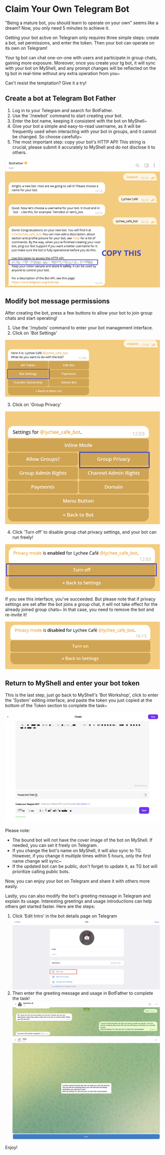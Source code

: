 # Claim Your Own Telegram Bot

"Being a mature bot, you should learn to operate on your own" seems like a dream? Now, you only need 5 minutes to achieve it.

Getting your bot active on Telegram only requires three simple steps: create a bot, set permissions, and enter the token. Then your bot can operate on its own on Telegram!

Your tg bot can chat one-on-one with users and participate in group chats, gaining more exposure. Moreover, once you create your tg bot, it will sync with your bot on MyShell, and any prompt changes will be reflected on the tg bot in real-time without any extra operation from you~

Can't resist the temptation? Give it a try!

## Create a bot at Telegram Bot Father

1. Log in to your Telegram and search for BotFather.
2. Use the '/newbot' command to start creating your bot.
3. Enter the bot name, keeping it consistent with the bot on MyShell~
4. Give your bot a simple and easy-to-read username, as it will be frequently used when interacting with your bot in groups, and it cannot be changed. So choose carefully~
5. The most important step: copy your bot's HTTP API! This string is crucial, please submit it accurately to MyShell and do not disclose it to others.

![](<../.gitbook/assets/image (4) (1).png>)

## Modify bot message permissions

After creating the bot, press a few buttons to allow your bot to join group chats and start operating!

1. Use the '/mybots' command to enter your bot management interface.
2. Click on 'Bot Settings'

![](../.gitbook/assets/image.png)

3. Click on 'Group Privacy'

![](<../.gitbook/assets/image (3) (1).png>)

4. Click 'Turn off' to disable group chat privacy settings, and your bot can run freely!

![](<../.gitbook/assets/image (2) (1).png>)

If you see this interface, you've succeeded. But please note that if privacy settings are set after the bot joins a group chat, it will not take effect for the already joined group chats~ In that case, you need to remove the bot and re-invite it!

![](<../.gitbook/assets/image (1) (1).png>)

## Return to MyShell and enter your bot token

This is the last step, just go back to MyShell's 'Bot Workshop', click to enter the 'System' editing interface, and paste the token you just copied at the bottom of the Token section to complete the task~

![](<../.gitbook/assets/image (5).png>)

Please note:

* The bound bot will not have the cover image of the bot on MyShell. If needed, you can set it freely on Telegram.
* If you change the bot's name on MyShell, it will also sync to TG. However, if you change it multiple times within 5 hours, only the first name change will sync~
* If the updated bot can be public, don't forget to update it, as TG bot will prioritize calling public bots.

Now, you can enjoy your bot on Telegram and share it with others more easily.

Lastly, you can also modify the bot's greeting message in Telegram and explain its usage. Interesting greetings and usage introductions can help others get started faster. Here are the steps:

1. Click 'Edit Intro' in the bot details page on Telegram\
   ![](<../.gitbook/assets/image (2).png>)
2. Then enter the greeting message and usage in BotFather to complete the task!\
   ![](<../.gitbook/assets/image (3) (2).png>)\
   ![](<../.gitbook/assets/image (1) (2).png>)

Enjoy!